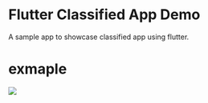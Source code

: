 # Flutter Classified App Demo

A sample app to showcase classified app using flutter. 

# exmaple

<img
src=“https://github.com/Coding-Expert/Flutter-HayvestApp/blob/master/screens/screenshot1.png” raw=true/>


